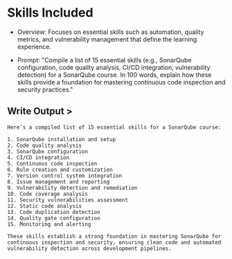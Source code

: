 # Skills Included

- Overview: Focuses on essential skills such as automation, quality metrics, and vulnerability management that define the learning experience.

- Prompt: "Compile a list of 15 essential skills (e.g., SonarQube configuration, code quality analysis, CI/CD integration, vulnerability detection) for a SonarQube course. In 100 words, explain how these skills provide a foundation for mastering continuous code inspection and security practices."

## Write Output >

```text
Here’s a compiled list of 15 essential skills for a SonarQube course:

1. SonarQube installation and setup  
2. Code quality analysis  
3. SonarQube configuration  
4. CI/CD integration  
5. Continuous code inspection  
6. Rule creation and customization  
7. Version control system integration  
8. Issue management and reporting  
9. Vulnerability detection and remediation  
10. Code coverage analysis  
11. Security vulnerabilities assessment  
12. Static code analysis  
13. Code duplication detection  
14. Quality gate configuration  
15. Monitoring and alerting

These skills establish a strong foundation in mastering SonarQube for continuous inspection and security, ensuring clean code and automated vulnerability detection across development pipelines.
```